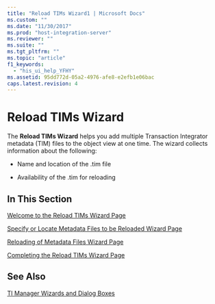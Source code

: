 ```yaml
---
title: "Reload TIMs Wizard1 | Microsoft Docs"
ms.custom: ""
ms.date: "11/30/2017"
ms.prod: "host-integration-server"
ms.reviewer: ""
ms.suite: ""
ms.tgt_pltfrm: ""
ms.topic: "article"
f1_keywords: 
  - "his_ui_help_YFHY"
ms.assetid: 95dd772d-05a2-4976-afe8-e2efb1e06bac
caps.latest.revision: 4
---
```

# Reload TIMs Wizard
The **Reload TIMs Wizard** helps you add multiple Transaction Integrator metadata (TIM) files to the object view at one time. The wizard collects information about the following:  
  
-   Name and location of the .tim file  
  
-   Availability of the .tim for reloading  
  
## In This Section  
 [Welcome to the Reload TIMs Wizard Page](../HIS2010/welcome-to-the-reload-tims-wizard-page1.md)  
  
 [Specify or Locate Metadata Files to be Reloaded Wizard Page](../HIS2010/specify-or-locate-metadata-files-to-be-reloaded-wizard-page2.md)  
  
 [Reloading of Metadata Files Wizard Page](../HIS2010/reloading-of-metadata-files-wizard-page1.md)  
  
 [Completing the Reload TIMs Wizard Page](../HIS2010/completing-the-reload-tims-wizard-page2.md)  
  
## See Also  
 [TI Manager Wizards and Dialog Boxes](../HIS2010/ti-manager-wizards-and-dialog-boxes2.md)